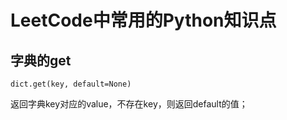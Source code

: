 # LeetCode中常用的Python知识点

## 字典的get

``dict.get(key, default=None)``

返回字典key对应的value，不存在key，则返回default的值；

